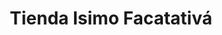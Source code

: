 ---
title: "Tienda Isimo Facatativá"
url: /facatativa/tienda-isimo-facatativa/
shop: supermercado
---